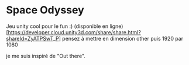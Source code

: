 # Space Odyssey
Jeu unity cool pour le fun :)
(disponible en ligne)[https://developer.cloud.unity3d.com/share/share.html?shareId=ZyATPSwT_P] pensez à mettre en dimension other puis 1920 par 1080 

je me suis inspiré de "Out there".
